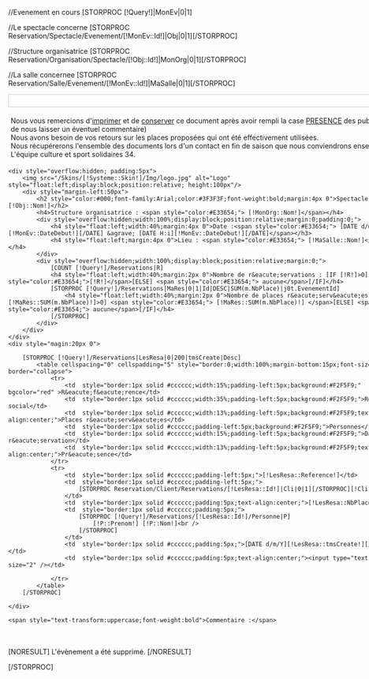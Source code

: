 //Evenement en cours
[STORPROC [!Query!]|MonEv|0|1]

//Le spectacle concerne
[STORPROC Reservation/Spectacle/Evenement/[!MonEv::Id!]|Obj|0|1][/STORPROC]

//Structure organisatrice
[STORPROC Reservation/Organisation/Spectacle/[!Obj::Id!]|MonOrg|0|1][/STORPROC]

//La salle concernee
[STORPROC Reservation/Salle/Evenement/[!MonEv::Id!]|MaSalle|0|1][/STORPROC]


<div style="width:800px;padding-bottom:20px;">
	<div style="overflow:hidden;background:white;border:1px solid #ccc">
		<span style="margin:5px;font-size:11px;font-style:italic;float:right">[!Domaine!]</span>
	</div>

<p style="overflow:hidden; padding:5px">Nous vous remercions d'<span style='text-decoration:underline'>imprimer</span> et de <span style='text-decoration:underline'>conserver</span> ce document après avoir rempli la case <span style='text-decoration:underline'>PRESENCE</span> des publics (et de nous laisser un éventuel commentaire)<br />
Nous avons besoin de vos retours sur les places proposées qui ont été effectivement utilisées.<br />
Nous récupérerons l'ensemble des documents lors d'un contact en fin de saison que nous conviendrons ensemble.<br />
L'équipe culture et sport solidaires 34.
</p>

	<div style="overflow:hidden; padding:5px">
		<img src="/Skins/[!Systeme::Skin!]/Img/logo.jpg" alt="Logo" style="float:left;display:block;position:relative; height:100px"/>
		<div style="margin-left:50px">
			<h2 style="color:#000;font-family:Arial;color:#3F3F3F;font-weight:bold;margin:4px 0">Spectacle : [!Obj::Nom!]</h2>
			<h4>Structure organisatrice : <span style="color:#E33654;"> [!MonOrg::Nom!]</span></h4>
			<div style="overflow:hidden;width:100%;display:block;position:relative;margin:0;padding:0;">
				<h4 style="float:left;width:40%;margin:4px 0">Date :<span style="color:#E33654;"> [DATE d/m/y][!MonEv::DateDebut!][/DATE] &agrave; [DATE H:i][!MonEv::DateDebut!][/DATE]</span></h3>
				<h4 style="float:left;margin:4px 0">Lieu : <span style="color:#E33654;"> [!MaSalle::Nom!]</span></h4>
			</div>
			<div style="overflow:hidden;width:100%;display:block;position:relative;margin:0;">
				[COUNT [!Query!]/Reservations|R]
				<h4 style="float:left;width:40%;margin:2px 0">Nombre de r&eacute;servations : [IF [!R!]>0] <span style="color:#E33654;">[!R!]</span>[ELSE] <span style="color:#E33654;"> aucune</span>[/IF]</h4>
				[STORPROC [!Query!]/Reservations|MaRes|0|1|Id|DESC|SUM(m.NbPlace)|j0t.EvenementId]
					<h4 style="float:left;width:40%;margin:2px 0">Nombre de places r&eacute;serv&eacute;es :[IF [!MaRes::SUM(m.NbPlace)!]>0] <span style="color:#E33654;"> [!MaRes::SUM(m.NbPlace)!] </span>[ELSE] <span style="color:#E33654;"> aucune</span>[/IF]</h4>
				[/STORPROC]
			</div>
		</div>
	</div>
	<div style="magin:20px 0">
	
		[STORPROC [!Query!]/Reservations|LesResa|0|200|tmsCreate|Desc]
			<table cellspacing="0" cellspadding="5" style="border:0;width:100%;margin-bottom:15px;font-size:13px;" border="collapse">
				<tr>
					<td  style="border:1px solid #cccccc;width:15%;padding-left:5px;background:#F2F5F9;" bgcolor="red" >R&eacute;f&eacute;rence</td>
					<td  style="border:1px solid #cccccc;width:35%;padding-left:5px;background:#F2F5F9;">Relais social</td>
					<td  style="border:1px solid #cccccc;width:13%;padding-left:5px;background:#F2F5F9;text-align:center;">Places r&eacute;serv&eacute;es</td>
					<td  style="border:1px solid #cccccc;padding-left:5px;background:#F2F5F9;">Personnes</td>
					<td  style="border:1px solid #cccccc;width:15%;padding-left:5px;background:#F2F5F9;">Date de r&eacute;servation</td>
					<td  style="border:1px solid #cccccc;width:13%;padding-left:5px;background:#F2F5F9;text-align:center;">Pr&eacute;sence</td>
				</tr>
				<tr>
					<td  style="border:1px solid #cccccc;padding-left:5px;">[!LesResa::Reference!]</td>
					<td  style="border:1px solid #cccccc;padding-left:5px;">
						[STORPROC Reservation/Client/Reservations/[!LesResa::Id!]|Cli|0|1][/STORPROC][!Cli::Nom!]
					</td>
					<td  style="border:1px solid #cccccc;padding:5px;text-align:center;">[!LesResa::NbPlace!]</td>
					<td  style="border:1px solid #cccccc;padding:5px;">
						[STORPROC [!Query!]/Reservations/[!LesResa::Id!]/Personne|P]
							[!P::Prenom!] [!P::Nom!]<br />
						[/STORPROC]
					</td>
					<td  style="border:1px solid #cccccc;padding:5px;">[DATE d/m/Y][!LesResa::tmsCreate!][/DATE]</td>
					<td  style="border:1px solid #cccccc;padding:5px;text-align:center;"><input type="text" size="2" /></td>
					
				</tr>	
			</table>
		[/STORPROC]

	</div>

	<span style="text-transform:uppercase;font-weight:bold">Commentaire :</span>
</div>

[NORESULT]
L'évènement a été supprimé.
[/NORESULT]

[/STORPROC]
